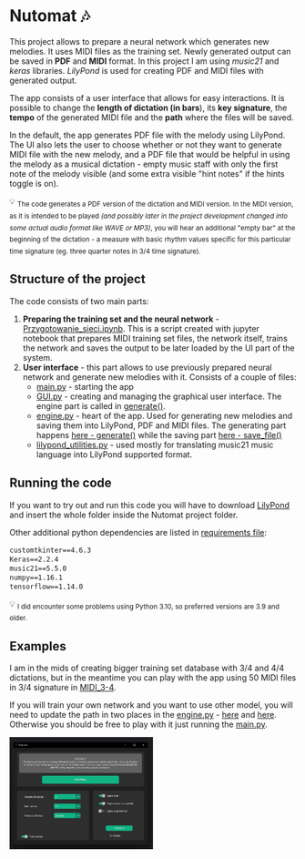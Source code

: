 #  Nutomat 🎶
This project allows to prepare a neural network which generates new melodies. It uses MIDI files as the training set. Newly generated output can be saved in **PDF** and **MIDI** format. In this project I am using *music21* and *keras* libraries. *LilyPond* is used for creating PDF and MIDI files with generated output. 

The app consists of a user interface that allows for easy interactions. It is possible to change the **length of dictation (in bars**), its **key signature**, the **tempo** of the generated MIDI file and the **path** where the files will be saved.

In the default, the app generates PDF file with the melody using LilyPond. The UI also lets the user to choose whether or not they want to generate MIDI file with the new melody, and a PDF file that would be helpful in using the melody as a musical dictation - empty music staff with only the first note of the melody visible (and some extra visible "hint notes" if the hints toggle is on). 

:bulb: <sub> The code generates a PDF version of the dictation and MIDI version. In the MIDI version, as it is intended to be played *(and possibly later in the project development changed into some actual audio format like WAVE or MP3)*, you will hear an additional "empty bar" at the beginning of the dictation - a measure with basic rhythm values specific for this particular time signature (eg. three quarter notes in 3/4 time signature). </sub>

## Structure of the project
The code consists of two main parts:
  1. **Preparing the training set and the neural network** - [Przygotowanie_sieci.ipynb](Przygotowanie_sieci.ipynb). This is a script created with jupyter notebook that prepares MIDI training set files, the network itself, trains the network and saves the output to be later loaded by the UI part of the system.
  2. **User interface** - this part allows to use previously prepared neural network and generate new melodies with it. Consists of a couple of files:
      - [main.py](main.py) - starting the app
      - [GUI.py](GUI.py) - creating and managing the graphical user interface. The engine part is called in [generate()](GUI.py#L154).
      - [engine.py](engine.py) - heart of the app. Used for generating new melodies and saving them into LilyPond, PDF and MIDI files. The generating part happens [here - generate()](engine.py#L41) while the saving part [here - save_file()](engine.py#L106)
      - [lilypond_utilities.py](lilypond_utilities.py) - used mostly for translating music21 music language into LilyPond supported format.

## Running the code
If you want to try out and run this code you will have to download [LilyPond](https://lilypond.org/) and insert the whole folder inside the Nutomat project folder.

Other additional python dependencies are listed in [requirements file](other/requirements.txt):
```
customtkinter==4.6.3
Keras==2.2.4
music21==5.5.0
numpy==1.16.1
tensorflow==1.14.0
```
:bulb: <sub> I did encounter some problems using Python 3.10, so preferred versions are 3.9 and older. </sub>

## Examples
I am in the mids of creating bigger training set database with 3/4 and 4/4 dictations, but in the meantime you can play with the app using 50 MIDI files in 3/4 signature in [MIDI_3-4](MIDI_3-4/).

If you will train your own network and you want to use other model, you will need to update the path in two places in the [engine.py](engine.py) - [here](engine.py#L18) and [here](engine.py#L22). Otherwise you should be free to play with it just running the [main.py](main.py).

<img src="other/images/example_screen.png" width=50% height=50%>



